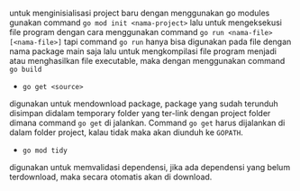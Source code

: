 untuk menginisialisasi project baru dengan menggunakan go modules gunakan command `go mod init <nama-project>`
lalu untuk mengeksekusi file program dengan cara menggunakan command `go run <nama-file> [<nama-file>]`
tapi command `go run` hanya bisa digunakan pada file dengan nama package main saja
lalu untuk mengkompilasi file program menjadi atau menghasilkan file executable, maka dengan menggunakan command `go build`

- `go get <source>`

digunakan untuk mendownload package, package yang sudah terunduh disimpan didalam temporary folder yang ter-link dengan project folder dimana command `go get` di jalankan. Command `go get` harus dijalankan di dalam folder project, kalau tidak maka akan diunduh ke `GOPATH`.

- `go mod tidy`

digunakan untuk memvalidasi dependensi, jika ada dependensi yang belum terdownload, maka secara otomatis akan di download.
